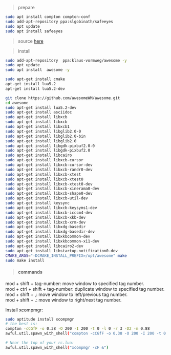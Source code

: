 > prepare
```bash
sudo apt install compton compton-conf
sudo add-apt-repository ppa:slgobinath/safeeyes
sudo apt update
sudo apt install safeeyes
```

> source [here](https://aur.archlinux.org/packages/awesome-git/)

> install
```bash
sudo add-apt-repository  ppa:klaus-vormweg/awesome -y
sudo apt update
sudo apt install  awesome -y

sudo apt-get install cmake
apt-get install lua5.2
apt-get install lua5.2-dev

git clone https://github.com/awesomeWM/awesome.git
cd awesome
sudo apt-get install lua5.2-dev
sudo apt-get install asciidoc
sudo apt-get install libxcb
sudo apt-get install libxcb
sudo apt-get install libxcb1
sudo apt-get install libglib2.0-0
sudo apt-get install libglib2.0-bin 
sudo apt-get install libglib2.0
sudo apt-get install libgdk-pixbuf2.0-0
sudo apt-get install libgdk-pixbuf2.0
sudo apt-get install libcairo
sudo apt-get install libxcb-cursor
sudo apt-get install libxcb-cursor-dev 
sudo apt-get install libxcb-randr0-dev 
sudo apt-get install libxcb-xtest
sudo apt-get install libxcb-xtest0
sudo apt-get install libxcb-xtest0-dev 
sudo apt-get install libxcb-xinerama0-dev 
sudo apt-get install libxcb-shape0-dev 
sudo apt-get install libxcb-util-dev 
sudo apt-get install keysync 
sudo apt-get install libxcb-keysyms1-dev 
sudo apt-get install libxcb-icccm4-dev 
sudo apt-get install libxcb-xkb-dev 
sudo apt-get install libxcb-xrm-dev 
sudo apt-get install libxdg-basedir
sudo apt-get install libxdg-basedir-dev 
sudo apt-get install libxkbcommon-dev 
sudo apt-get install libxkbcommon-x11-dev 
sudo apt-get install libcairo2-dev 
sudo apt-get install libstartup-notification0-dev 
CMAKE_ARGS="-DCMAKE_INSTALL_PREFIX=/opt/awesome" make
sudo make install
```
#### <blockquote>commands
mod + shift + tag-number: move window to specified tag number.  
mod + ctrl + shift + tag-number: duplicate window to specified tag number.  
mod + shift + ,: move window to left/previous tag number.  
mod + shift + .: move window to right/next tag number.  

Install xcompmgr:  
```bash
sudo aptitude install xcompmgr
# the best is:
compton -cCGfF -o 0.38 -O 200 -I 200 -t 0 -l 0 -r 3 -D2 -m 0.88
awful.util.spawn_with_shell("compton -cCGfF -o 0.38 -O 200 -I 200 -t 0 -l 0 -r 3 -D2 -m 0.88")

# Near the top of your rc.lua:
awful.util.spawn_with_shell("xcompmgr -cF &")
```

